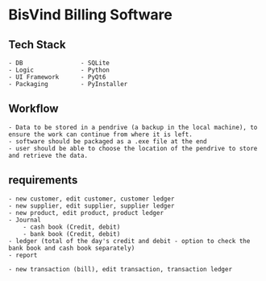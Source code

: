 # BisVind Billing Software

## Tech Stack
    - DB                - SQLite
    - Logic             - Python
    - UI Framework      - PyQt6
    - Packaging         - PyInstaller 

## Workflow
    - Data to be stored in a pendrive (a backup in the local machine), to ensure the work can continue from where it is left. 
    - software should be packaged as a .exe file at the end
    - user should be able to choose the location of the pendrive to store and retrieve the data.

## requirements

    - new customer, edit customer, customer ledger 
    - new supplier, edit supplier, supplier ledger
    - new product, edit product, product ledger
    - Journal
        - cash book (Credit, debit)
        - bank book (Credit, debit)
    - ledger (total of the day's credit and debit - option to check the bank book and cash book separately)
    - report 

    - new transaction (bill), edit transaction, transaction ledger